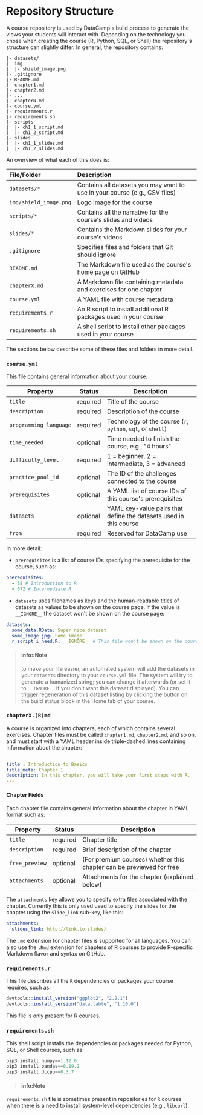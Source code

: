 # Repository Structure

A course repository is used by DataCamp's build process to generate the views your students will interact with.
Depending on the technology you chose when creating the course (R, Python, SQL, or Shell) the repository's structure can slightly differ.
In general, the repository contains:

```text
|- datasets/
|- img
|  |- shield_image.png
|- .gitignore
|- README.md
|- chapter1.md
|- chapter2.md
|- ...
|- chapterN.md
|- course.yml
|- requirements.r
|- requirements.sh
|- scripts
|  |- ch1_1_script.md
|  |- ch1_2_script.md
|- slides
|  |- ch1_1_slides.md
|  |- ch1_2_slides.md
```

An overview of what each of this does is:

| File/Folder            | Description |
|:-----------------------|:------------|
| `datasets/*`           | Contains all datasets you may want to use in your course (e.g., CSV files) |
| `img/shield_image.png` | Logo image for the course |
| `scripts/*`            | Contains all the narrative for the course's slides and videos |
| `slides/*`             | Contains the Markdown slides for your course's videos |
| `.gitignore`           | Specifies files and folders that Git should ignore |
| `README.md`            | The Markdown file used as the course's home page on GitHub |
| `chapterX.md`          | A Markdown file containing metadata and exercises for one chapter |
| `course.yml`           | A YAML file with course metadata |
| `requirements.r`       | An R script to install additional R packages used in your course |
| `requirements.sh`      | A shell script to install other packages used in your course |

The sections below describe some of these files and folders in more detail.

### `course.yml`

This file contains general information about your course:

| Property               | Status   | Description |
|------------------------|----------|-------------|
| `title`                | required | Title of the course |
| `description`          | required | Description of the course |
| `programming_language` | required | Technology of the course (`r`, `python`, `sql`, or `shell`) |
| `time_needed`          | optional | Time needed to finish the course, e.g., "4 hours" |
| `difficulty_level`     | required | 1 = beginner, 2 = intermediate, 3 = advanced |
| `practice_pool_id`     | optional | The ID of the challenges connected to the course |
| `prerequisites`        | optional | A YAML list of course IDs of this course's prerequisites |
| `datasets`             | optional | YAML key-value pairs that define the datasets used in this course |
| `from`                 | required | Reserved for DataCamp use |

In more detail:

* `prerequisites` is a list of course IDs specifying the prerequisite for the course, such as:
```yaml
prerequisites:
  - 58 # Introduction to R
  - 672 # Intermediate R
```
* `datasets` uses filenames as keys and the human-readable titles of datasets as values to be shown on the course page. If the value is `__IGNORE__` the dataset won't be shown on the course page:
```yaml
datasets:
  some_data.RData: Super nice dataset
  some_image.jpg: Some image
  r_script_i_need.R: __IGNORE__ # This file won't be shown on the course page
```

> #### info::Note
> to make your life easier, an automated system will add the datasets in your `datasets` directory to your `course.yml` file. The system will try to generate a humanized string; you can change it afterwards (or set it to `__IGNORE__` if you don't want this dataset displayed).  You can trigger regeneration of this dataset listing by clicking the button on the build status block in the Home tab of your course.

### `chapterX.(R)md`

A course is organized into chapters, each of which contains several exercises.
Chapter files must be called `chapter1.md`, `chapter2.md`, and so on,
and must start with a YAML header inside triple-dashed lines containing information about the chapter:

```yaml
---
title : Introduction to Basics
title_meta: Chapter 1
description: In this chapter, you will take your first steps with R.
---
```

#### Chapter Fields

Each chapter file contains general information about the chapter in YAML format such as:

| Property               | Status   | Description |
|------------------------|----------|-------------|
| `title`                | required | Chapter title |
| `description`          | required | Brief description of the chapter |
| `free_preview`         | optional | (For premium courses) whether this chapter can be previewed for free |
| `attachments`          | optional | Attachments for the chapter (explained below) |

The `attachments` key allows you to specify extra files associated with the chapter.  Currently this is only used used to specify the slides for the chapter using the `slide_link` sub-key, like this:

```yaml
attachments:
  slides_link: http://link.to.slides/
```

The `.md` extension for chapter files is supported for all languages. You can also use the `.Rmd` extension for chapters of R courses to provide R-specific Markdown flavor and syntax on GitHub.

### `requirements.r`

This file describes all the `R` dependencies or packages your course requires, such as:

```r
devtools::install_version("ggplot2", "2.2.1")
devtools::install_version("data.table", "1.10.0")
```

This file is only present for R courses.

### `requirements.sh`

This shell script installs the dependencies or packages needed for Python, SQL, or Shell courses, such as:

```python
pip3 install numpy==1.12.0
pip3 install pandas==0.19.2
pip3 install dccpu==0.3.7
```

> #### info:Note
`requirements.sh` file is sometimes present in repositories for `R` courses when there is a need to install system-level dependencies (e.g., `libcurl`)
